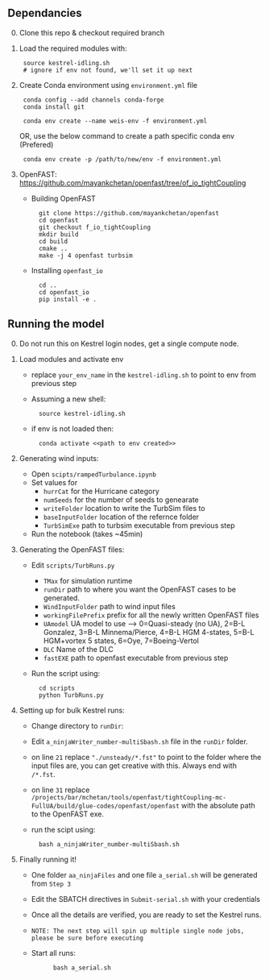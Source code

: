 ## Dependancies

0. Clone this repo & checkout required branch
1. Load the required modules with:

        source kestrel-idling.sh    
        # ignore if env not found, we'll set it up next

2. Create Conda environment using `environment.yml` file

        conda config --add channels conda-forge
        conda install git

        conda env create --name weis-env -f environment.yml

    OR, use the below command to create a path specific conda env (Prefered)

        conda env create -p /path/to/new/env -f environment.yml
        

3. OpenFAST: https://github.com/mayankchetan/openfast/tree/of_io_tightCoupling

    - Building OpenFAST

            git clone https://github.com/mayankchetan/openfast
            cd openfast
            git checkout f_io_tightCoupling
            mkdir build
            cd build
            cmake ..
            make -j 4 openfast turbsim

    - Installing `openfast_io`

            cd ..
            cd openfast_io
            pip install -e .


## Running the model

0. Do not run this on Kestrel login nodes, get a single compute node.

1. Load modules and activate env
    - replace `your_env_name` in the `kestrel-idling.sh` to point to env from previous step
    - Assuming a new shell:

            source kestrel-idling.sh

    - if env is not loaded then:
            
            conda activate <<path to env created>>

1. Generating wind inputs:

    - Open `scipts/rampedTurbulance.ipynb`
    - Set values for 
        - `hurrCat` for the Hurricane category
        - `numSeeds` for the number of seeds to genearate
        - `writeFolder` location to write the TurbSim files to
        - `baseInputFolder` location of the refernce folder
        - `TurbSimExe` path to turbsim executable from previous step
    - Run the notebook (takes ~45min)

2. Generating the OpenFAST files:
    - Edit `scripts/TurbRuns.py`
        - `TMax` for simulation runtime
        - `runDir` path to where you want the OpenFAST cases to be generated.
        - `WindInputFolder` path to wind input files
        - `workingFilePrefix` prefix for all the newly written OpenFAST files
        - `UAmodel` UA model to use -->  0=Quasi-steady (no UA), 2=B-L Gonzalez, 3=B-L Minnema/Pierce, 4=B-L HGM 4-states, 5=B-L HGM+vortex 5 states, 6=Oye, 7=Boeing-Vertol
        - `DLC` Name of the DLC
        - `fastEXE` path to openfast executable from previous step

    - Run the script using:

            cd scripts
            python TurbRuns.py

3. Setting up for bulk Kestrel runs:
    - Change directory to `runDir`:
    - Edit `a_ninjaWriter_number-multiSbash.sh` file in the `runDir` folder.
    - on line `21` replace `"./unsteady/*.fst"` to point to the folder where the input files are, you can get creative with this. Always end with `/*.fst`.
    - on line `31` replace `/projects/bar/mchetan/tools/openfast/tightCoupling-mc-FullUA/build/glue-codes/openfast/openfast` with the absolute path to the OpenFAST exe.
    - run the scipt using:

            bash a_ninjaWriter_number-multiSbash.sh

4. Finally running it!
    - One folder `aa_ninjaFiles` and one file `a_serial.sh` will be generated from `Step 3`
    - Edit the SBATCH directives in `Submit-serial.sh` with your credentials 
    - Once all the details are verified, you are ready to set the Kestrel runs.
    - `NOTE: The next step will spin up multiple single node jobs, please be sure before executing`
    - Start all runs:
    
                bash a_serial.sh


